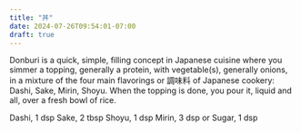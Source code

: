 ```yaml
---
title: "丼"
date: 2024-07-26T09:54:01-07:00
draft: true
---
```


Donburi is a quick, simple, filling concept in Japanese cuisine where you simmer a topping, generally a protein, with vegetable(s), generally onions, in a mixture of the four main flavorings or 調味料 of Japanese cookery: Dashi, Sake, Mirin, Shoyu. When the topping is done, you pour it, liquid and all, over a fresh bowl of rice.

Dashi, 1 dsp
Sake, 2 tbsp
Shoyu, 1 dsp
Mirin, 3 dsp or Sugar, 1 dsp

